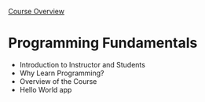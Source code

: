 [Course Overview](../overview.md)
# Programming Fundamentals
* Introduction to Instructor and Students
* Why Learn Programming?
* Overview of the Course
* Hello World app